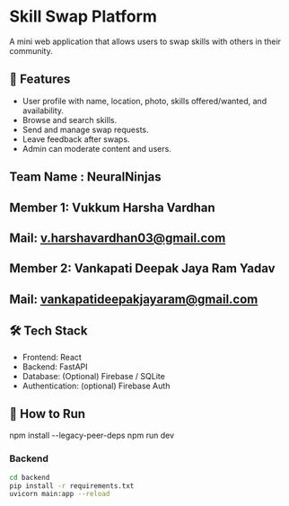 # Skill Swap Platform

A mini web application that allows users to swap skills with others in their community.

## 🚀 Features

- User profile with name, location, photo, skills offered/wanted, and availability.
- Browse and search skills.
- Send and manage swap requests.
- Leave feedback after swaps.
- Admin can moderate content and users.

## Team Name : NeuralNinjas
## Member 1: Vukkum Harsha Vardhan
## Mail: v.harshavardhan03@gmail.com
## Member 2: Vankapati Deepak Jaya Ram Yadav
## Mail: vankapatideepakjayaram@gmail.com

## 🛠️ Tech Stack

- Frontend: React
- Backend: FastAPI
- Database: (Optional) Firebase / SQLite
- Authentication: (optional) Firebase Auth

## 🧪 How to Run
npm install --legacy-peer-deps
npm run dev

### Backend
```bash
cd backend
pip install -r requirements.txt
uvicorn main:app --reload

